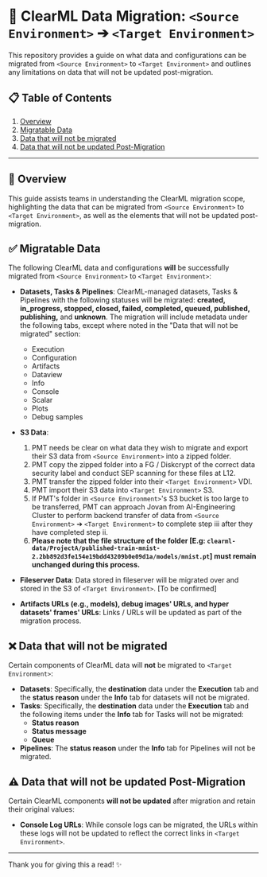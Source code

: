 # 🚀 ClearML Data Migration: `<Source Environment>` ➔ `<Target Environment>`

This repository provides a guide on what data and configurations can be migrated from `<Source Environment>` to `<Target Environment>` and outlines any limitations on data that will not be updated post-migration.

## 📋 Table of Contents
1. [Overview](#overview)
2. [Migratable Data](#migratable-data)
3. [Data that will not be migrated](#data-that-will-not-be-migrated)
4. [Data that will not be updated Post-Migration](#data-that-will-not-be-updated-post-migration)

---

## 📌 Overview
This guide assists teams in understanding the ClearML migration scope, highlighting the data that can be migrated from `<Source Environment>` to `<Target Environment>`, as well as the elements that will not be updated post-migration.

## ✅ Migratable Data
The following ClearML data and configurations **will** be successfully migrated from `<Source Environment>` to `<Target Environment>`:

- **Datasets, Tasks & Pipelines**: ClearML-managed datasets, Tasks & Pipelines with the following statuses will be migrated: **created, in_progress, stopped, closed, failed, completed, queued, published, publishing,** and **unknown**. The migration will include metadata under the following tabs, except where noted in the "Data that will not be migrated" section:
  - Execution
  - Configuration
  - Artifacts
  - Dataview
  - Info
  - Console
  - Scalar
  - Plots
  - Debug samples
  
- **S3 Data**:  
  1. PMT needs be clear on what data they wish to migrate and export their S3 data from `<Source Environment>` into a zipped folder.
  2. PMT copy the zipped folder into a FG / Diskcrypt of the correct data security label and conduct SEP scanning for these files at L12.
  3. PMT transfer the zipped folder into their `<Target Environment>` VDI.
  4. PMT import their S3 data into `<Target Environment>` S3.
  5. If PMT's folder in `<Source Environment>`'s S3 bucket is too large to be transferred, PMT can approach Jovan from AI-Engineering Cluster to perform backend transfer of data from `<Source Environment>` ➔ `<Target Environment>` to complete step iii after they have completed step ii.
  6. **Please note that the file structure of the folder [E.g: ```clearml-data/ProjectA/published-train-mnist-2.2bb892d3fe154e19bdd43209b0e09d1a/models/mnist.pt```] must remain unchanged during this process.**
  
- **Fileserver Data**: Data stored in fileserver will be migrated over and stored in the S3 of `<Target Environment>`. [To be confirmed]
  
- **Artifacts URLs (e.g., models), debug images' URLs, and hyper datasets' frames' URLs**: Links / URLs will be updated as part of the migration process.

## ❌ Data that will not be migrated
Certain components of ClearML data will **not** be migrated to `<Target Environment>`:

- **Datasets**: Specifically, the **destination** data under the **Execution** tab and the **status reason** under the **Info** tab for datasets will not be migrated.
- **Tasks**: Specifically, the **destination** data under the **Execution** tab and the following items under the **Info** tab for Tasks will not be migrated:
  - **Status reason**
  - **Status message**
  - **Queue**
- **Pipelines**: The **status reason** under the **Info** tab for Pipelines will not be migrated.

## ⚠️ Data that will not be updated Post-Migration
Certain ClearML components **will not be updated** after migration and retain their original values:

- **Console Log URLs**: While console logs can be migrated, the URLs within these logs will not be updated to reflect the correct links in `<Target Environment>`.

---

Thank you for giving this a read! ✨
